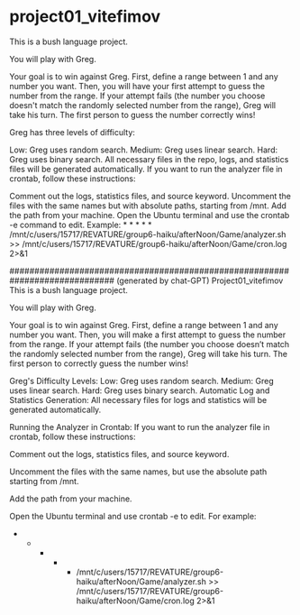 # project01_vitefimov


This is a bush language project.

You will play with Greg.

Your goal is to win against Greg.
First, define a range between 1 and any number you want.
Then, you will have your first attempt to guess the number from the range.
If your attempt fails (the number you choose doesn't match the randomly selected number from the range), Greg will take his turn.
The first person to guess the number correctly wins!

Greg has three levels of difficulty:

Low: Greg uses random search.
Medium: Greg uses linear search.
Hard: Greg uses binary search.
All necessary files in the repo, logs, and statistics files will be generated automatically. If you want to run the analyzer file in crontab, follow these instructions:

Comment out the logs, statistics files, and source keyword.
Uncomment the files with the same names but with absolute paths, starting from /mnt.
Add the path from your machine.
Open the Ubuntu terminal and use the crontab -e command to edit.
Example: * * * * * /mnt/c/users/15717/REVATURE/group6-haiku/afterNoon/Game/analyzer.sh >> /mnt/c/users/15717/REVATURE/group6-haiku/afterNoon/Game/cron.log 2>&1








#############################################################################
(generated by chat-GPT)
Project01_vitefimov
This is a bush language project.

You will play with Greg.

Your goal is to win against Greg. First, define a range between 1 and any number you want. Then, you will make a first attempt to guess the number from the range. If your attempt fails (the number you choose doesn’t match the randomly selected number from the range), Greg will take his turn. The first person to correctly guess the number wins!

Greg's Difficulty Levels:
Low: Greg uses random search.
Medium: Greg uses linear search.
Hard: Greg uses binary search.
Automatic Log and Statistics Generation:
All necessary files for logs and statistics will be generated automatically.

Running the Analyzer in Crontab:
If you want to run the analyzer file in crontab, follow these instructions:

Comment out the logs, statistics files, and source keyword.

Uncomment the files with the same names, but use the absolute path starting from /mnt.

Add the path from your machine.

Open the Ubuntu terminal and use crontab -e to edit. For example:


* * * * * /mnt/c/users/15717/REVATURE/group6-haiku/afterNoon/Game/analyzer.sh >> /mnt/c/users/15717/REVATURE/group6-haiku/afterNoon/Game/cron.log 2>&1
